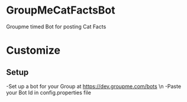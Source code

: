 # GroupMeCatFactsBot
Groupme timed Bot for posting Cat Facts

Customize
==============

Setup
--------------

-Set up a bot for your Group at https://dev.groupme.com/bots \n
-Paste your Bot Id in config.properties file
